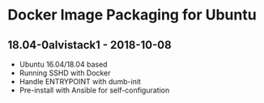 Docker Image Packaging for Ubuntu
=================================

18.04-0alvistack1 - 2018-10-08
------------------------------

-   Ubuntu 16.04/18.04 based
-   Running SSHD with Docker
-   Handle ENTRYPOINT with dumb-init
-   Pre-install with Ansible for self-configuration


